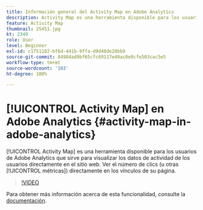 ```yaml
---
title: Información general del Activity Map en Adobe Analytics
description: Activity Map es una herramienta disponible para los usuarios de Adobe Analytics que sirve para visualizar los datos de actividad de los usuarios directamente en el sitio web. Ver el número de clics (u otras métricas) directamente en los vínculos de la página.
feature: Activity Map
thumbnail: 25451.jpg
kt: 2349
role: User
level: Beginner
exl-id: c1751182-bf6d-441b-9ffa-d9d40de20bb9
source-git-commit: 84984ad9bf65cfc69117e40ac0e0cfe503cac5e5
workflow-type: tm+mt
source-wordcount: '103'
ht-degree: 100%

---
```


# [!UICONTROL Activity Map] en Adobe Analytics {#activity-map-in-adobe-analytics}

[!UICONTROL Activity Map] es una herramienta disponible para los usuarios de Adobe Analytics que sirve para visualizar los datos de actividad de los usuarios directamente en el sitio web. Ver el número de clics (u otras [!UICONTROL métricas]) directamente en los vínculos de su página.

>[!VIDEO](https://video.tv.adobe.com/v/25451/?quality=12&learn=on)

Para obtener más información acerca de esta funcionalidad, consulte la [documentación](https://experienceleague.adobe.com/docs/analytics/analyze/activity-map/activity-map.html?lang=es).
